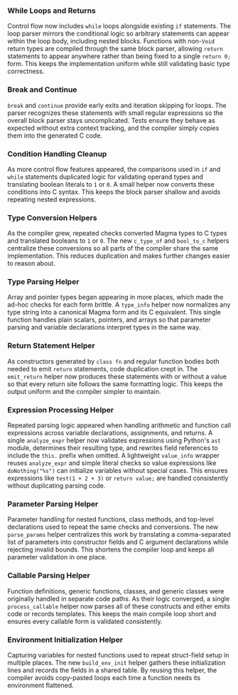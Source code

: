 ### While Loops and Returns
Control flow now includes `while` loops alongside existing `if` statements. The
loop parser mirrors the conditional logic so arbitrary statements can appear
within the loop body, including nested blocks. Functions with non-`Void` return
types are compiled through the same block parser, allowing `return` statements
to appear anywhere rather than being fixed to a single `return 0;` form. This
keeps the implementation uniform while still validating basic type correctness.

### Break and Continue
`break` and `continue` provide early exits and iteration skipping for loops.
The parser recognizes these statements with small regular expressions so the
overall block parser stays uncomplicated. Tests ensure they behave as expected
without extra context tracking, and the compiler simply copies them into the
generated C code.

### Condition Handling Cleanup
As more control flow features appeared, the comparisons used in `if` and `while`
statements duplicated logic for validating operand types and translating boolean
literals to `1` or `0`. A small helper now converts these conditions into C
syntax. This keeps the block parser shallow and avoids repeating nested
expressions.

### Type Conversion Helpers
As the compiler grew, repeated checks converted Magma types to C types and
translated booleans to `1` or `0`. The new `c_type_of` and `bool_to_c`
helpers centralize these conversions so all parts of the compiler share the
same implementation. This reduces duplication and makes further changes
easier to reason about.

### Type Parsing Helper
Array and pointer types began appearing in more places, which made
the ad-hoc checks for each form brittle. A `type_info` helper now
normalizes any type string into a canonical Magma form and its C
equivalent. This single function handles plain scalars, pointers, and
arrays so that parameter parsing and variable declarations interpret
types in the same way.

### Return Statement Helper
As constructors generated by `class fn` and regular function bodies both needed
to emit `return` statements, code duplication crept in. The `emit_return`
helper now produces these statements with or without a value so that every
return site follows the same formatting logic. This keeps the output uniform
and the compiler simpler to maintain.

### Expression Processing Helper
Repeated parsing logic appeared when handling arithmetic and function call
expressions across variable declarations, assignments, and returns. A single
`analyze_expr` helper now validates expressions using Python's `ast` module,
determines their resulting type, and rewrites field references to include the
`this.` prefix when omitted. A lightweight `value_info` wrapper reuses
`analyze_expr` and simple literal checks so value expressions like
`doNothing("%s")` can initialize variables without special cases. This ensures
expressions like `test(1 + 2 + 3)` or `return value;` are handled consistently
without duplicating parsing code.

### Parameter Parsing Helper
Parameter handling for nested functions, class methods, and top-level
declarations used to repeat the same checks and conversions. The new
`parse_params` helper centralizes this work by translating a comma-separated
list of parameters into constructor fields and C argument declarations while
rejecting invalid bounds. This shortens the compiler loop and keeps all
parameter validation in one place.

### Callable Parsing Helper
Function definitions, generic functions, classes, and generic classes were
originally handled in separate code paths. As their logic converged, a single
`process_callable` helper now parses all of these constructs and either emits
code or records templates. This keeps the main compile loop short and ensures
every callable form is validated consistently.

### Environment Initialization Helper
Capturing variables for nested functions used to repeat struct-field setup in
multiple places. The new `build_env_init` helper gathers these initialization
lines and records the fields in a shared table. By reusing this helper, the
compiler avoids copy-pasted loops each time a function needs its environment
flattened.

